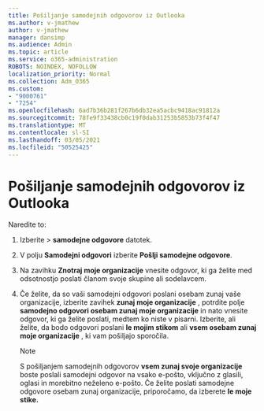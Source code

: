 ```yaml
---
title: Pošiljanje samodejnih odgovorov iz Outlooka
ms.author: v-jmathew
author: v-jmathew
manager: dansimp
ms.audience: Admin
ms.topic: article
ms.service: o365-administration
ROBOTS: NOINDEX, NOFOLLOW
localization_priority: Normal
ms.collection: Adm_O365
ms.custom:
- "9000761"
- "7254"
ms.openlocfilehash: 6ad7b36b281f267b6db32ea5acbc9418ac91812a
ms.sourcegitcommit: 78fe9f33438cb0c19f0dab31253b5853b73f4f47
ms.translationtype: MT
ms.contentlocale: sl-SI
ms.lasthandoff: 03/05/2021
ms.locfileid: "50525425"
---
```

# <a name="send-automatic-replies-from-outlook"></a>Pošiljanje samodejnih odgovorov iz Outlooka

Naredite to:

1. Izberite   >  **samodejne odgovore** datotek.
2. V polju **Samodejni odgovori** izberite **Pošlji samodejne odgovore**.
3. Na zavihku **Znotraj moje organizacije** vnesite odgovor, ki ga želite med odsotnostjo poslati članom svoje skupine ali sodelavcem.
4. Če želite, da so vaši samodejni odgovori poslani osebam zunaj vaše organizacije, izberite zavihek **zunaj moje organizacije** , potrdite polje **samodejno odgovori osebam zunaj moje organizacije** in nato vnesite odgovor, ki ga želite poslati, medtem ko niste v pisarni. Izberite, ali želite, da bodo odgovori poslani **le mojim stikom** ali **vsem osebam zunaj moje organizacije** , ki vam pošiljajo sporočila.

    > [!NOTE]
    > S pošiljanjem samodejnih odgovorov **vsem zunaj svoje organizacije** boste poslali samodejni odgovor na vsako e-pošto, vključno z glasili, oglasi in morebitno neželeno e-pošto. Če želite poslati samodejne odgovore osebam zunaj organizacije, priporočamo, da izberete **le moje stike.**
